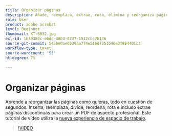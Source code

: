 ```yaml
---
title: Organizar páginas
description: Añade, reemplaza, extrae, rota, elimina y reorganiza páginas en tu PDF
role: User
product: adobe acrobat
level: Beginner
thumbnail: KT-6832.jpg
exl-id: 1b39380c-ebdc-48b3-8237-1512cbc7b146
source-git-commit: 546be0ae0539aa774e51bd7251b46e3f864401c3
workflow-type: tm+mt
source-wordcount: '53'
ht-degree: 7%

---
```


# Organizar páginas

Aprende a reorganizar las páginas como quieras, todo en cuestión de segundos. Inserta, reemplaza, divide, reordena, rota e incluso extrae páginas discontinuas para crear un PDF de aspecto profesional. Este tutorial de vídeo utiliza la [nueva experiencia de espacio de trabajo](new-workspace.md).

>[!VIDEO](https://video.tv.adobe.com/v/3409022?hidetitle=true)